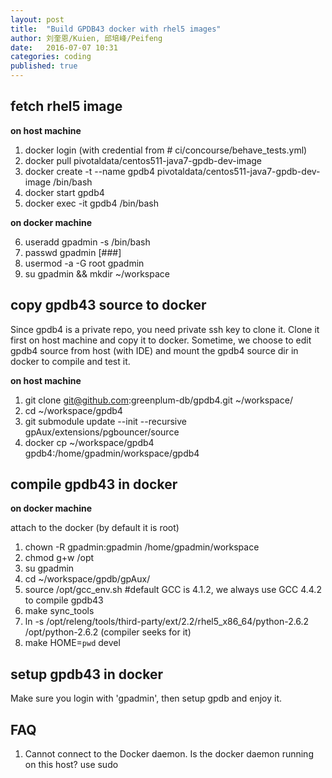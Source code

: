 ```yaml
---
layout: post
title:  "Build GPDB43 docker with rhel5 images"
author: 刘奎恩/Kuien, 邱培峰/Peifeng
date:   2016-07-07 10:31
categories: coding
published: true
---
```


## fetch rhel5 image

__on host machine__

1. docker login (with credential from # ci/concourse/behave\_tests.yml)
2. docker pull pivotaldata/centos511-java7-gpdb-dev-image
3. docker create -t --name gpdb4 pivotaldata/centos511-java7-gpdb-dev-image /bin/bash
4. docker start gpdb4
5. docker exec -it gpdb4 /bin/bash 

__on docker machine__

6. useradd gpadmin -s /bin/bash
7. passwd gpadmin [###]
8. usermod -a -G root gpadmin
9. su gpadmin && mkdir ~/workspace

## copy gpdb43 source to docker

Since gpdb4 is a private repo, you need private ssh key to clone it.
Clone it first on host machine and copy it to docker.
Sometime, we choose to edit gpdb4 source from host (with IDE) and mount
the gpdb4 source dir in docker to compile and test it.

__on host machine__

1. git clone git@github.com:greenplum-db/gpdb4.git ~/workspace/
2. cd ~/workspace/gpdb4
3. git submodule update --init --recursive gpAux/extensions/pgbouncer/source
4. docker cp ~/workspace/gpdb4 gpdb4:/home/gpadmin/workspace/gpdb4

## compile gpdb43 in docker

__on docker machine__

attach to the docker (by default it is root)
1. chown -R gpadmin:gpadmin /home/gpadmin/workspace 
4. chmod g+w /opt
2. su gpadmin
3. cd ~/workspace/gpdb/gpAux/
6. source /opt/gcc\_env.sh #default GCC is 4.1.2, we always use GCC 4.4.2 to compile gpdb43
7. make sync\_tools
8. ln -s /opt/releng/tools/third-party/ext/2.2/rhel5_x86_64/python-2.6.2 /opt/python-2.6.2 (compiler seeks for it)
8. make HOME=`pwd` devel

## setup gpdb43 in docker

Make sure you login with 'gpadmin', then setup gpdb and enjoy it.

## FAQ

1. Cannot connect to the Docker daemon. Is the docker daemon running on this host?
use sudo

